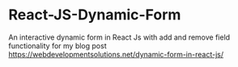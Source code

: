 # React-JS-Dynamic-Form
An interactive dynamic form in React Js with add and remove field functionality for my blog post https://webdevelopmentsolutions.net/dynamic-form-in-react-js/
